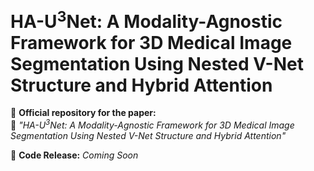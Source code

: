# **HA-U<sup>3</sup>Net: A Modality-Agnostic Framework for 3D Medical Image Segmentation Using Nested V-Net Structure and Hybrid Attention** 

📌 **Official repository for the paper:**  
🚀 *"HA-U<sup>3</sup>Net: A Modality-Agnostic Framework for 3D Medical Image Segmentation Using Nested V-Net Structure and Hybrid Attention"*  

📅 **Code Release:** *Coming Soon* 
